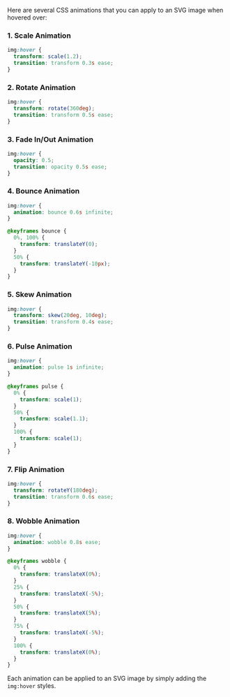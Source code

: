 Here are several CSS animations that you can apply to an SVG image when hovered over:

### 1. **Scale Animation**
```css
img:hover {
  transform: scale(1.2);
  transition: transform 0.3s ease;
}
```

### 2. **Rotate Animation**
```css
img:hover {
  transform: rotate(360deg);
  transition: transform 0.5s ease;
}
```

### 3. **Fade In/Out Animation**
```css
img:hover {
  opacity: 0.5;
  transition: opacity 0.5s ease;
}
```

### 4. **Bounce Animation**
```css
img:hover {
  animation: bounce 0.6s infinite;
}

@keyframes bounce {
  0%, 100% {
    transform: translateY(0);
  }
  50% {
    transform: translateY(-10px);
  }
}
```

### 5. **Skew Animation**
```css
img:hover {
  transform: skew(20deg, 10deg);
  transition: transform 0.4s ease;
}
```

### 6. **Pulse Animation**
```css
img:hover {
  animation: pulse 1s infinite;
}

@keyframes pulse {
  0% {
    transform: scale(1);
  }
  50% {
    transform: scale(1.1);
  }
  100% {
    transform: scale(1);
  }
}
```

### 7. **Flip Animation**
```css
img:hover {
  transform: rotateY(180deg);
  transition: transform 0.6s ease;
}
```

### 8. **Wobble Animation**
```css
img:hover {
  animation: wobble 0.8s ease;
}

@keyframes wobble {
  0% {
    transform: translateX(0%);
  }
  25% {
    transform: translateX(-5%);
  }
  50% {
    transform: translateX(5%);
  }
  75% {
    transform: translateX(-5%);
  }
  100% {
    transform: translateX(0%);
  }
}
```

Each animation can be applied to an SVG image by simply adding the `img:hover` styles.